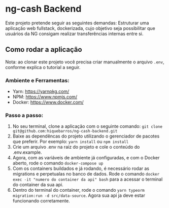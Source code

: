 # ng-cash Backend

Este projeto pretende seguir as seguintes demandas: Estruturar uma aplicação web fullstack, dockerizada, cujo objetivo seja possibilitar que usuários da NG consigam realizar transferências internas entre si.

## Como rodar a aplicação

Nota: ao clonar este projeto você precisa criar manualmente o arquivo `.env`, conforme explica o tutorial a seguir.

### Ambiente e Ferramentas:

- Yarn: https://yarnpkg.com/
- NPM: https://www.npmjs.com/
- Docker: https://www.docker.com/

### Passo a passo:

1. No seu terminal, clone a aplicação com o seguinte comando: `git clone git@github.com:hiquebarros/ng-cash-backend.git`
2. Baixe as dependêncas do projeto utilizando o gerenciador de pacotes que preferir.
   Por exemplo:
   `yarn install`
   ou
   `npm install`
3. Crie um arquivo .env na raiz do projeto e cole o conteúdo do .env.example.
4. Agora, com as variáveis de ambiente já configuradas, e com o Docker aberto, rode o comando `docker-compose up`
5. Com os containers buildados e já rodando, é necessário rodar as migrations e perpetualas no banco de dados. Rode o comando `docker exec -it "numero do container da api" bash` para a acessar o terminal do container da sua api.
6. Dentro do terminal do container, rode o comando `yarn typeorm migration:run -d src/data-source`. Agora sua api ja deve estar funcionando corretamente.
